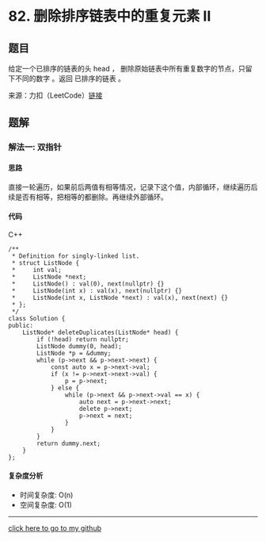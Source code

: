 # 82. 删除排序链表中的重复元素 II

## 题目
给定一个已排序的链表的头 head ， 删除原始链表中所有重复数字的节点，只留下不同的数字 。返回 已排序的链表 。

来源：力扣（LeetCode）[链接](https://leetcode.cn/problems/find-peak-element)

## 题解
### 解法一: 双指针
#### 思路
直接一轮遍历，如果前后两值有相等情况，记录下这个值，内部循环，继续遍历后续是否有相等，把相等的都删除。再继续外部循环。

#### 代码
C++
```
/**
 * Definition for singly-linked list.
 * struct ListNode {
 *     int val;
 *     ListNode *next;
 *     ListNode() : val(0), next(nullptr) {}
 *     ListNode(int x) : val(x), next(nullptr) {}
 *     ListNode(int x, ListNode *next) : val(x), next(next) {}
 * };
 */
class Solution {
public:
    ListNode* deleteDuplicates(ListNode* head) {
        if (!head) return nullptr;
        ListNode dummy(0, head);
        ListNode *p = &dummy;
        while (p->next && p->next->next) {
            const auto x = p->next->val;
            if (x != p->next->next->val) {
                p = p->next;
            } else {
                while (p->next && p->next->val == x) {
                    auto next = p->next->next;
                    delete p->next;
                    p->next = next;
                }
            }
        }
        return dummy.next;
    }
};
```

#### 复杂度分析
* 时间复杂度: O(n)
* 空间复杂度: O(1)

---

[click here to go to my github](https://github.com/YouAreSoQt/note/tree/master/%E6%AF%8F%E6%97%A5%E4%B8%80%E9%A2%98%E9%A2%84%E9%98%B2%E7%97%B4%E5%91%86)